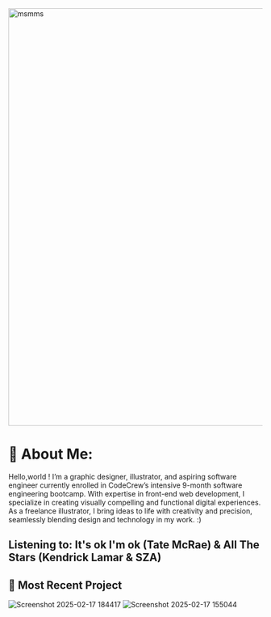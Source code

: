 <img width="826" alt="msmms" src="https://github.com/user-attachments/assets/1c5d5b5b-c252-45ab-a9cb-80b8ff26417c" />

# 🌱 About Me:
Hello,world ! I’m a graphic designer, illustrator, and aspiring software engineer currently enrolled in CodeCrew’s intensive 9-month software engineering bootcamp. With expertise in front-end web development, I specialize in creating visually compelling and functional digital experiences. As a freelance illustrator, I bring ideas to life with creativity and precision, seamlessly blending design and technology in my work. :)
 
 ## Listening to: It's ok I'm ok (Tate McRae) & All The Stars (Kendrick Lamar & SZA)

  ## 🌱 Most Recent Project 
![Screenshot 2025-02-17 184417](https://github.com/user-attachments/assets/9152fca1-1350-4b17-90d7-b657588e4b97)
![Screenshot 2025-02-17 155044](https://github.com/user-attachments/assets/895356c8-c440-4be4-9a58-336d5d80e6ae)

